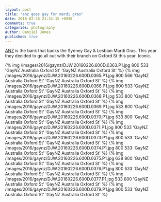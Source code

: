 ```yaml
---
layout: post
title: "anz goes gay for mardi gras"
date: 2016-02-26 23:34:15 +0930
comments: true
categories: photography
author: Danijel James
published: true
---
```

[ANZ](https://anz.com) is the bank that backs the Sydney Gay & Lesbian Mardi Gras. This year they decided to go all out with their branch on Oxford St this year. Iconic.

{% img /images/2016/gaynz/DJW.20160226.600D.0363.P1.jpg 800 533 'GayNZ Australia Oxford St' 'GayNZ Australia Oxford St' %}
{% img /images/2016/gaynz/DJW.20160226.600D.0365.P1.jpg 800 566 'GayNZ Australia Oxford St' 'GayNZ Australia Oxford St' %}
{% img /images/2016/gaynz/DJW.20160226.600D.0366.P1.jpg 800 533 'GayNZ Australia Oxford St' 'GayNZ Australia Oxford St' %}
{% img /images/2016/gaynz/DJW.20160226.600D.0368.P1.jpg 533 800 'GayNZ Australia Oxford St' 'GayNZ Australia Oxford St' %}
{% img /images/2016/gaynz/DJW.20160226.600D.0369.P1.jpg 533 800 'GayNZ Australia Oxford St' 'GayNZ Australia Oxford St' %}
{% img /images/2016/gaynz/DJW.20160226.600D.0370.P1.jpg 533 800 'GayNZ Australia Oxford St' 'GayNZ Australia Oxford St' %}
{% img /images/2016/gaynz/DJW.20160226.600D.0371.P1.jpg 800 533 'GayNZ Australia Oxford St' 'GayNZ Australia Oxford St' %}
{% img /images/2016/gaynz/DJW.20160226.600D.0373.P1.jpg 800 533 'GayNZ Australia Oxford St' 'GayNZ Australia Oxford St' %}
{% img /images/2016/gaynz/DJW.20160226.600D.0374.P1.jpg 800 533 'GayNZ Australia Oxford St' 'GayNZ Australia Oxford St' %}
{% img /images/2016/gaynz/DJW.20160226.600D.0375.P1.jpg 638 800 'GayNZ Australia Oxford St' 'GayNZ Australia Oxford St' %}
{% img /images/2016/gaynz/DJW.20160226.600D.0376.P1.jpg 800 533 'GayNZ Australia Oxford St' 'GayNZ Australia Oxford St' %}
{% img /images/2016/gaynz/DJW.20160226.600D.0377.P1.jpg 533 800 'GayNZ Australia Oxford St' 'GayNZ Australia Oxford St' %}
{% img /images/2016/gaynz/DJW.20160226.600D.0379.P1.jpg 800 533 'GayNZ Australia Oxford St' 'GayNZ Australia Oxford St' %}
